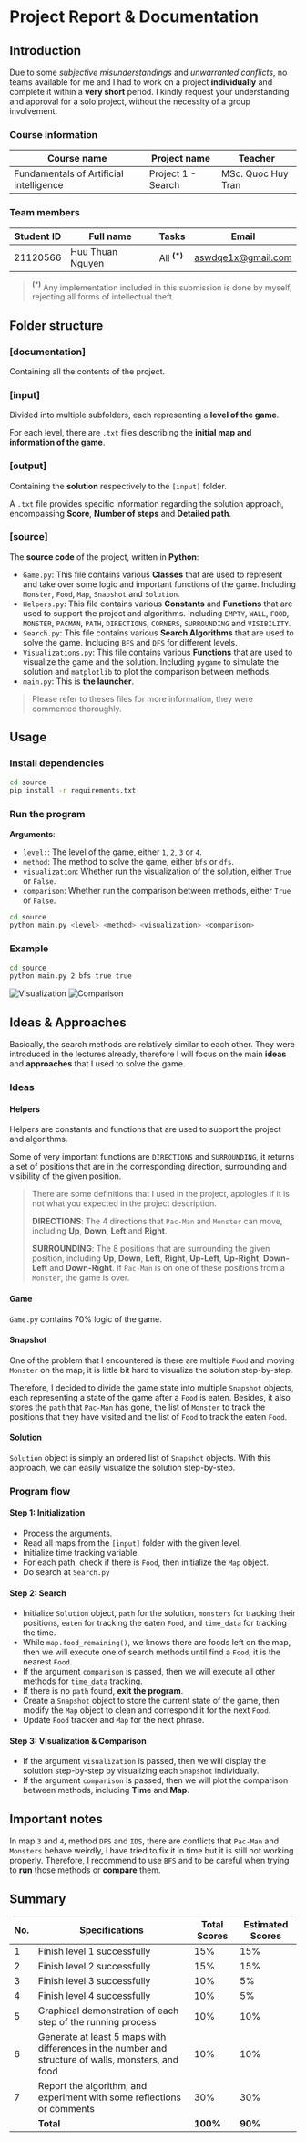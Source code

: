 # Project Report & Documentation

## Introduction

Due to some _subjective misunderstandings_ and _unwarranted conflicts_, no teams available for me and I had to work on a project **individually** and complete it within a **very short** period. I kindly request your understanding and approval for a solo project, without the necessity of a group involvement.

### Course information

| Course name                             | Project name       | Teacher            |
| --------------------------------------- | ------------------ | ------------------ |
| Fundamentals of Artificial intelligence | Project 1 - Search | MSc. Quoc Huy Tran |

### Team members

| Student ID | Full name        | Tasks                   | Email              |
| ---------- | ---------------- | ----------------------- | ------------------ |
| 21120566   | Huu Thuan Nguyen | All **<sup>(\*)</sup>** | aswdqe1x@gmail.com |

> **<sup>(\*)</sup>** Any implementation included in this submission is done by myself, rejecting all forms of intellectual theft.

## Folder structure

### [documentation]

Containing all the contents of the project.

### [input]

Divided into multiple subfolders, each representing a **level of the game**.

For each level, there are `.txt` files describing the **initial map and information of the game**.

### [output]

Containing the **solution** respectively to the `[input]` folder.

A `.txt` file provides specific information regarding the solution approach, encompassing **Score**, **Number of steps** and **Detailed path**.

### [source]

The **source code** of the project, written in **Python**:

- `Game.py`: This file contains various **Classes** that are used to represent and take over some logic and important functions of the game. Including `Monster`, `Food`, `Map`, `Snapshot` and `Solution`.
- `Helpers.py`: This file contains various **Constants** and **Functions** that are used to support the project and algorithms. Including `EMPTY`, `WALL`, `FOOD`, `MONSTER`, `PACMAN`, `PATH`, `DIRECTIONS`, `CORNERS`, `SURROUNDING` and `VISIBILITY`.
- `Search.py`: This file contains various **Search Algorithms** that are used to solve the game. Including `BFS` and `DFS` for different levels.
- `Visualizations.py`: This file contains various **Functions** that are used to visualize the game and the solution. Including `pygame` to simulate the solution and `matplotlib` to plot the comparison between methods.
- `main.py`: This is **the launcher**.

> Please refer to theses files for more information, they were commented thoroughly.

## Usage

### Install dependencies

```bash
cd source
pip install -r requirements.txt
```

### Run the program

**Arguments**:

- `level:`: The level of the game, either `1`, `2`, `3` or `4`.
- `method`: The method to solve the game, either `bfs` or `dfs`.
- `visualization`: Whether run the visualization of the solution, either `True` or `False`.
- `comparison`: Whether run the comparison between methods, either `True` or `False`.

```bash
cd source
python main.py <level> <method> <visualization> <comparison>
```

### Example

```bash
cd source
python main.py 2 bfs true true
```

![Visualization](https://i.imgur.com/4mieSif.png)
![Comparison](https://i.imgur.com/OJELfbj.png)

## Ideas & Approaches

Basically, the search methods are relatively similar to each other. They were introduced in the lectures already, therefore I will focus on the main **ideas** and **approaches** that I used to solve the game.

### Ideas

#### Helpers

Helpers are constants and functions that are used to support the project and algorithms.

Some of very important functions are `DIRECTIONS` and `SURROUNDING`, it returns a set of positions that are in the corresponding direction, surrounding and visibility of the given position.

> There are some definitions that I used in the project, apologies if it is not what you expected in the project description.
>
> **DIRECTIONS**: The 4 directions that `Pac-Man` and `Monster` can move, including **Up**, **Down**, **Left** and **Right**.
>
> **SURROUNDING**: The 8 positions that are surrounding the given position, including **Up**, **Down**, **Left**, **Right**, **Up-Left**, **Up-Right**, **Down-Left** and **Down-Right**. If `Pac-Man` is on one of these positions from a `Monster`, the game is over.

#### Game

`Game.py` contains 70% logic of the game.

#### Snapshot

One of the problem that I encountered is there are multiple `Food` and moving `Monster` on the map, it is little bit hard to visualize the solution step-by-step.

Therefore, I decided to divide the game state into multiple `Snapshot` objects, each representing a state of the game after a `Food` is eaten. Besides, it also stores the `path` that `Pac-Man` has gone, the list of `Monster` to track the positions that they have visited and the list of `Food` to track the eaten `Food`.

#### Solution

`Solution` object is simply an ordered list of `Snapshot` objects. With this approach, we can easily visualize the solution step-by-step.

### Program flow

#### Step 1: Initialization

- Process the arguments.
- Read all maps from the `[input]` folder with the given level.
- Initialize time tracking variable.
- For each path, check if there is `Food`, then initialize the `Map` object.
- Do search at `Search.py`

#### Step 2: Search

- Initialize `Solution` object, `path` for the solution, `monsters` for tracking their positions, `eaten` for tracking the eaten `Food`, and `time_data` for tracking the time.
- While `map.food_remaining()`, we knows there are foods left on the map, then we will execute one of search methods until find a `Food`, it is the nearest `Food`.
- If the argument `comparison` is passed, then we will execute all other methods for `time_data` tracking.
- If there is no `path` found, **exit the program**.
- Create a `Snapshot` object to store the current state of the game, then modify the `Map` object to clean and correspond it for the next `Food`.
- Update `Food` tracker and `Map` for the next phrase.

#### Step 3: Visualization & Comparison

- If the argument `visualization` is passed, then we will display the solution step-by-step by visualizing each `Snapshot` individually.
- If the argument `comparison` is passed, then we will plot the comparison between methods, including **Time** and **Map**.

## Important notes

In map `3` and `4`, method `DFS` and `IDS`, there are conflicts that `Pac-Man` and `Monsters` behave weirdly, I have tried to fix it in time but it is still not working properly. Therefore, I recommend to use `BFS` and to be careful when trying to **run** those methods or **compare** them.

## Summary

| No. | Specifications                                                                                     | Total Scores | Estimated Scores |
| --- | -------------------------------------------------------------------------------------------------- | ------------ | ---------------- |
| 1   | Finish level 1 successfully                                                                        | 15%          | 15%              |
| 2   | Finish level 2 successfully                                                                        | 15%          | 15%              |
| 3   | Finish level 3 successfully                                                                        | 10%          | 5%               |
| 4   | Finish level 4 successfully                                                                        | 10%          | 5%               |
| 5   | Graphical demonstration of each step of the running process                                        | 10%          | 10%              |
| 6   | Generate at least 5 maps with differences in the number and structure of walls, monsters, and food | 10%          | 10%              |
| 7   | Report the algorithm, and experiment with some reflections or comments                             | 30%          | 30%              |
|     | **Total**                                                                                          | **100%**     | **90%**          |
